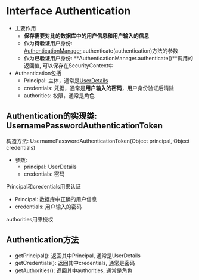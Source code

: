 # Interface Authentication

- 主要作用
  - **保存需要对比的数据库中的用户信息和用户输入的信息**
  - 作为**待验证**用户身份: [AuthenticationManager](SpringSecurity_AuthenticationManager_Interface.md).authenticate(authentication)方法的参数
  - 作为**已验证**用户身份: **AuthenticationManager.authenticate()**调用的返回值, 可以保存在SecurityContext中
- Authentication包括
  - Principal: 主体，通常是[UserDetails](SpringSecurity_UserDetails.md)
  - credentials: 凭据，通常是**用户输入的密码**，用户身份验证后清除
  - authorities: 权限，通常是角色


## Authentication的实现类: UsernamePasswordAuthenticationToken

构造方法: UsernamePasswordAuthenticationToken(Object principal, Object credentials)

- 参数:
  - principal: UserDetails
  - credentials: 密码

Principal和credentials用来认证

- Principal: 数据库中正确的用户信息
- credentials: 用户输入的密码

authorities用来授权

## Authentication方法

- getPrincipal(): 返回其中Principal, 通常是UserDetails
- getCredentials(): 返回其中credentials, 通常是密码
- getAuthorities(): 返回其中authorities, 通常是角色